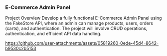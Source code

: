 ### E-Commerce Admin Panel
Project Overview
Develop a fully functional E-Commerce Admin Panel using the FakeStore API, where an admin can manage products, users, orders (carts), and authentication. The project will involve CRUD operations, authentication, and efficient API data handling.


https://github.com/user-attachments/assets/05819260-0ede-45d4-8642-b9530c2b5153

